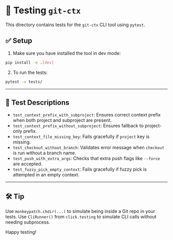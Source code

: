 # 🧪 Testing `git-ctx`

This directory contains tests for the `git-ctx` CLI tool using `pytest`.

## ✅ Setup

1. Make sure you have installed the tool in dev mode:

```bash
pip install -e .[dev]
```

2. To run the tests:

```bash
pytest -v tests/
```

---

## 📂 Test Descriptions

- `test_context_prefix_with_subproject`: Ensures correct context prefix when both project and subproject are present.
- `test_context_prefix_without_subproject`: Ensures fallback to project-only prefix.
- `test_context_file_missing_key`: Fails gracefully if `project` key is missing.
- `test_checkout_without_branch`: Validates error message when `checkout` is run without a branch name.
- `test_push_with_extra_args`: Checks that extra push flags like `--force` are accepted.
- `test_fuzzy_pick_empty_context`: Fails gracefully if fuzzy pick is attempted in an empty context.

---

## 🛠️ Tip

Use `monkeypatch.chdir(...)` to simulate being inside a Git repo in your tests.
Use `CliRunner()` from `click.testing` to simulate CLI calls without needing subprocess.

Happy testing!
